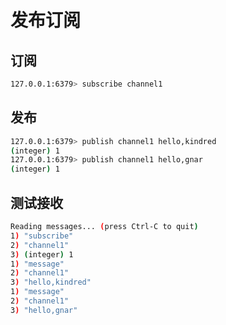 # 发布订阅
## 订阅
```bash
127.0.0.1:6379> subscribe channel1
```

## 发布
```bash
127.0.0.1:6379> publish channel1 hello,kindred
(integer) 1
127.0.0.1:6379> publish channel1 hello,gnar
(integer) 1
```

## 测试接收
```bash
Reading messages... (press Ctrl-C to quit)
1) "subscribe"
2) "channel1"
3) (integer) 1
1) "message"
2) "channel1"
3) "hello,kindred"
1) "message"
2) "channel1"
3) "hello,gnar"
```
